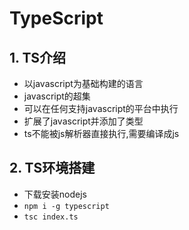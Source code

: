 # TypeScript

## 1. TS介绍

+ 以javascript为基础构建的语言
+ javascript的超集
+ 可以在任何支持javascript的平台中执行
+ 扩展了javascript并添加了类型
+ ts不能被js解析器直接执行,需要编译成js

## 2. TS环境搭建

+ 下载安装nodejs
+ `npm i -g typescript`
+ `tsc index.ts`

